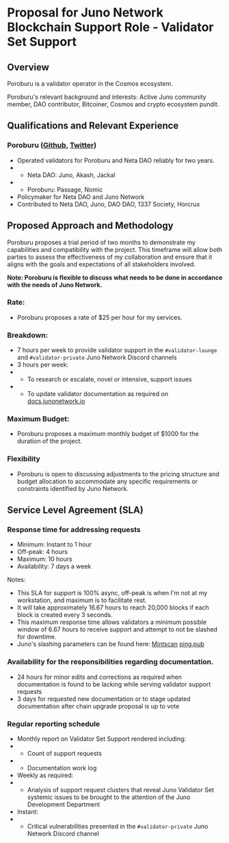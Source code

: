 # Proposal for Juno Network Blockchain Support Role - Validator Set Support

## Overview

Poroburu is a validator operator in the Cosmos ecosystem.

Poroburu's relevant background and interests: Active Juno community member, DAO contributor, Bitcoiner, Cosmos and crypto ecosystem pundit.

## Qualifications and Relevant Experience

### Poroburu ([Github](https://github.com/poroburu), [Twitter](https://twitter.com/poroburu))

-   Operated validators for Poroburu and Neta DAO reliably for two years.
-   -   Neta DAO: Juno, Akash, Jackal
-   -   Poroburu: Passage, Nomic
-   Policymaker for Neta DAO and Juno Network
-   Contributed to Neta DAO, Juno, DAO DAO, 1337 Society, Horcrux

## Proposed Approach and Methodology

Poroburu proposes a trial period of two months to demonstrate my capabilities and compatibility with the project. This timeframe will allow both parties to assess the effectiveness of my collaboration and ensure that it aligns with the goals and expectations of all stakeholders involved.

**Note: Poroburu is flexible to discuss what needs to be done in accordance with the needs of Juno Network.**

### Rate:

-   Poroburu proposes a rate of $25 per hour for my services.

### Breakdown:

-   7 hours per week to provide validator support in the `#validator-lounge` and `#validator-private` Juno Network Discord channels
-   3 hours per week:
-   -   To research or escalate, novel or intensive, support issues
-   -   To update validator documentation as required on [docs.junonetwork.io](https://docs.junonetwork.io/)

### Maximum Budget:

-   Poroburu proposes a maximum monthly budget of $1000 for the duration of the project.

### Flexibility

-   Poroburu is open to discussing adjustments to the pricing structure and budget allocation to accommodate any specific requirements or constraints identified by Juno Network.

## Service Level Agreement (SLA)

### Response time for addressing requests

-   Minimum: Instant to 1 hour
-   Off-peak: 4 hours
-   Maximum: 10 hours
-   Availability: 7 days a week

Notes:

-   This SLA for support is 100% async, off-peak is when I'm not at my workstation, and maximum is to facilitate rest.
-   It will take approximately 16.67 hours to reach 20,000 blocks if each block is created every 3 seconds.
-   This maximum response time allows validators a minimum possible window of 6.67 hours to receive support and attempt to not be slashed for downtime.
-   Juno's slashing parameters can be found here: [Mintscan](https://www.mintscan.io/juno/parameters) [ping.pub](https://ping.pub/juno/params)

### Availability for the responsibilities regarding documentation.

-   24 hours for minor edits and corrections as required when documentation is found to be lacking while serving validator support requests
-   3 days for requested new documentation or to stage updated documentation after chain upgrade proposal is up to vote

### Regular reporting schedule

-   Monthly report on Validator Set Support rendered including:
-   -   Count of support requests
-   -   Documentation work log
-   Weekly as required:
-   -   Analysis of support request clusters that reveal Juno Validator Set systemic issues to be brought to the attention of the Juno Development Department
-   Instant:
-   -   Critical vulnerabilities presented in the `#validator-private` Juno Network Discord channel
